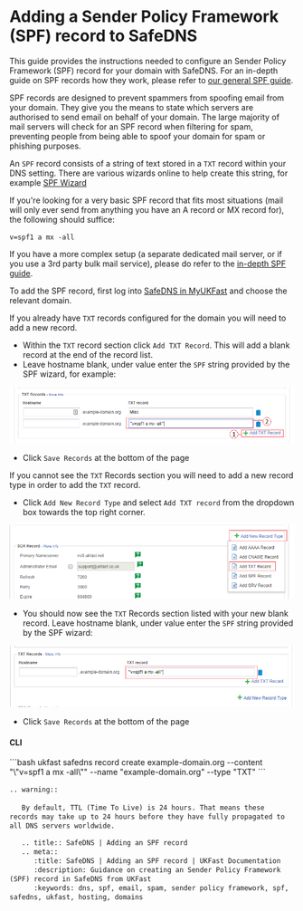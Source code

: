 # Adding a Sender Policy Framework (SPF) record to SafeDNS

This guide provides the instructions needed to configure an Sender Policy Framework (SPF) record for your domain with SafeDNS. For an in-depth guide on SPF records how they work, please refer to [our general SPF guide](/email/spf.md).

SPF records are designed to prevent spammers from spoofing email from your domain. They give you the means to state which servers are authorised to send email on behalf of your domain. The large majority of mail servers will check for an SPF record when filtering for spam, preventing people from being able to spoof your domain for spam or phishing purposes.

An `SPF` record consists of a string of text stored in a `TXT` record within your DNS setting. There are various wizards online to help create this string, for example [SPF Wizard](https://www.spfwizard.com/)

If you're looking for a very basic SPF record that fits most situations (mail will only ever send from anything you have an A record or MX record for), the following should suffice:

```none
v=spf1 a mx -all
```

If you have a more complex setup (a separate dedicated mail server, or if you use a 3rd party bulk mail service), please do refer to the [in-depth SPF guide](/email/spf.md).

To add the SPF record, first log into [SafeDNS in MyUKFast](https://my.ukfast.co.uk/safedns/index.php) and choose the relevant domain.

If you already have `TXT` records configured for the domain you will need to add a new record.

- Within the `TXT` record section click `Add TXT Record`. This will add a blank record at the end of the record list.
- Leave hostname blank, under value enter the `SPF` string provided by the SPF wizard, for example:

![SPF 1](files/spf1.png)

- Click `Save Records` at the bottom of the page

If you cannot see the `TXT` Records section you will need to add a new record type in order to add the `TXT` record.

- Click `Add New Record Type` and select `Add TXT record` from the dropdown box towards the top right corner.

![SPF 2](files/spf2.png)

- You should now see the `TXT` Records section listed with your new blank record. Leave hostname blank, under value enter the `SPF` string provided by the SPF wizard:

![SPF 3](files/spf3new.png)

- Click `Save Records` at the bottom of the page

<h4><b>CLI</b></h4>
```bash
ukfast safedns record create example-domain.org --content "\"v=spf1 a mx -all\"" --name "example-domain.org" --type "TXT"
```

```eval_rst
.. warning::

   By default, TTL (Time To Live) is 24 hours. That means these records may take up to 24 hours before they have fully propagated to all DNS servers worldwide.
```

```eval_rst
   .. title:: SafeDNS | Adding an SPF record
   .. meta::
      :title: SafeDNS | Adding an SPF record | UKFast Documentation
      :description: Guidance on creating an Sender Policy Framework (SPF) record in SafeDNS from UKFast
      :keywords: dns, spf, email, spam, sender policy framework, spf, safedns, ukfast, hosting, domains
```
